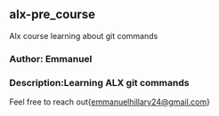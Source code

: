 ## alx-pre_course
Alx course learning about git commands

### Author: Emmanuel

### Description:Learning ALX git commands

Feel free to reach out{emmanuelhillary24@gmail.com}


